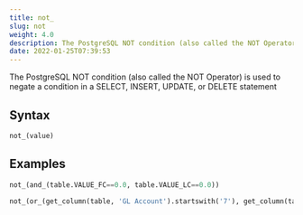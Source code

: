```yaml
---
title: not_
slug: not
weight: 4.0
description: The PostgreSQL NOT condition (also called the NOT Operator) is used to negate a condition in a SELECT, INSERT, UPDATE, or DELETE statement
date: 2022-01-25T07:39:53
---
```


The PostgreSQL NOT condition (also called the NOT Operator) is used to negate a condition in a SELECT, INSERT, UPDATE, or DELETE statement

## Syntax
```python
not_(value)
```

## Examples
```python
not_(and_(table.VALUE_FC==0.0, table.VALUE_LC==0.0))
```
```python
not_(or_(get_column(table, 'GL Account').startswith('7'), get_column(table, 'GL Account').startswith('8')))
```
